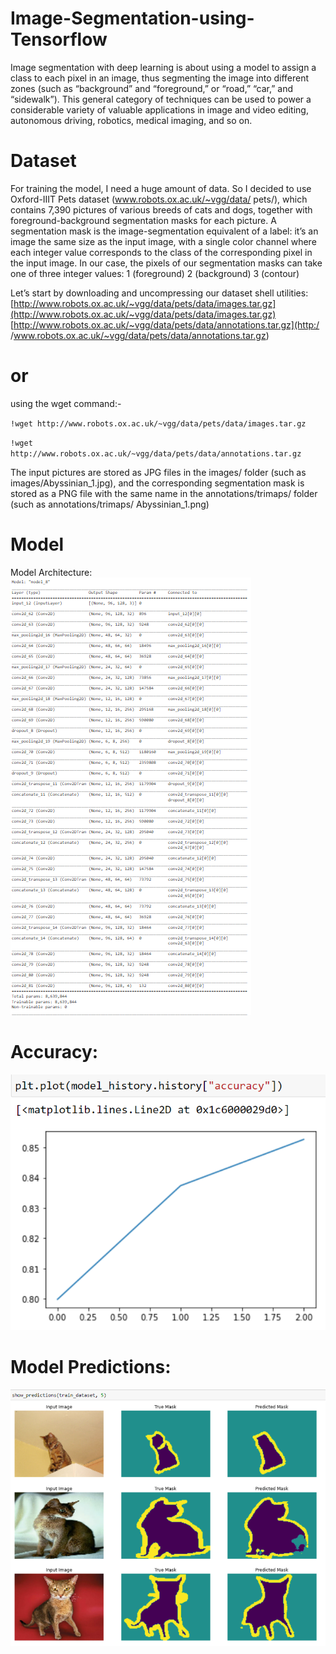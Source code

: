 # Image-Segmentation-using-Tensorflow
Image segmentation with deep learning is about using a model to assign a class to each pixel in an image, thus segmenting the image into different zones (such as “background” and “foreground,” or “road,” “car,” and “sidewalk”). This general category of techniques can be used to power a considerable variety of valuable applications in image and video editing, autonomous driving, robotics, medical imaging, and so on.
# Dataset
For training the model, I need a huge amount of data. So I decided to use Oxford-IIIT Pets dataset (www.robots.ox.ac.uk/~vgg/data/
pets/), which contains 7,390 pictures of various breeds of cats and dogs, together with foreground-background segmentation masks for each picture. A segmentation mask is
the image-segmentation equivalent of a label: it’s an image the same size as the input
image, with a single color channel where each integer value corresponds to the class of the corresponding pixel in the input image. In our case, the pixels of our segmentation masks can take one of three integer values:
 1 (foreground)
 2 (background)
 3 (contour)
 
 
Let’s start by downloading and uncompressing our dataset
shell utilities:
[http://www.robots.ox.ac.uk/~vgg/data/pets/data/images.tar.gz](http://www.robots.ox.ac.uk/~vgg/data/pets/data/images.tar.gz)
[http://www.robots.ox.ac.uk/~vgg/data/pets/data/annotations.tar.gz](http:/ /www.robots.ox.ac.uk/~vgg/data/pets/data/annotations.tar.gz)

# or  
 using the wget command:-

`!wget http://www.robots.ox.ac.uk/~vgg/data/pets/data/images.tar.gz`  

`!wget http://www.robots.ox.ac.uk/~vgg/data/pets/data/annotations.tar.gz`

The input pictures are stored as JPG files in the images/ folder (such as images/Abyssinian_1.jpg), and the corresponding segmentation mask is stored as a PNG file with
the same name in the annotations/trimaps/ folder (such as annotations/trimaps/
Abyssinian_1.png)

# Model

Model Architecture: 
![alt text][logo1]

[logo1]: https://github.com/ImJoydeep/Image-Segmentation-using-Tensorflow/blob/main/image/Capture1.png "Model Architecture"


# Accuracy: 
![alt text][logo2]

[logo2]: https://github.com/ImJoydeep/Image-Segmentation-using-Tensorflow/blob/main/image/Capture.PNG "Accuracy"

# Model Predictions:
![alt text][logo3]

[logo3]: https://github.com/ImJoydeep/Image-Segmentation-using-Tensorflow/blob/main/image/pred.PNG "Model Prediction"

